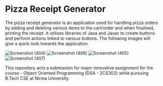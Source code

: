 # Pizza Receipt Generator
The pizza receipt generator is an application used for handling pizza orders by adding and deleting various items to the cart/order and when finalised, printing the receipt. It utilises libraries of Java and Javax to create buttons and perform actions linked to various buttons. The following images will give a quick look towards the application.

![Screenshot (404)](https://github.com/user-attachments/assets/1b741028-03f6-4b42-8f22-80f6d21d0fb5)
![Screenshot (406)](https://github.com/user-attachments/assets/cd454582-e294-4e55-a874-33347a074bb4)
![Screenshot (405)](https://github.com/user-attachments/assets/744efc91-3910-4d0c-897f-37f3d15d6527)
![Screenshot (407)](https://github.com/user-attachments/assets/a7897cb8-8392-45e6-bd74-eba39b539e1c)

This repository acts a submission for major innovative assignment for the course - Object Oriented Programming (DSA - 2CS302) while pursuing B.Tech CSE at Nirma University.
